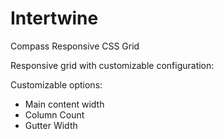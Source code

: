 Intertwine
=========

Compass Responsive CSS Grid

Responsive grid with customizable configuration:

Customizable options:

  - Main content width
  - Column Count
  - Gutter Width
